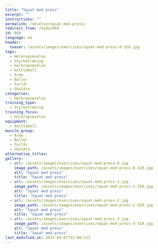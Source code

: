 ```yaml
---
title: "Squat med press"
excerpt: ""
instructions: ""
permalink: /oevelse/squat-med-press/
redirect_from: /node/669
id: 669
language: da
header:
  teaser: /assets/images/exercises/squat-med-press-0-320.jpg
tags:
  - Helkropsøvelse
  - Styrketræning
  - helkropsøvelse
  - kettlebell
  - Arme
  - Baller
  - Forlår
  - Skuldre
categories:
  - Helkropsøvelse
training_type: 
  - Styrketræning
training_focus: 
  - helkropsøvelse
equipment:
  - kettlebell
muscle_group:
  - Arme
  - Baller
  - Forlår
  - Skuldre
alternative_titles:
gallery:
  - url: /assets/images/exercises/squat-med-press-0.jpg
    image_path: /assets/images/exercises/squat-med-press-0-320.jpg
    alt: "Squat med press"
    title: "Squat med press"
  - url: /assets/images/exercises/squat-med-press-1.jpg
    image_path: /assets/images/exercises/squat-med-press-1-320.jpg
    alt: "Squat med press"
    title: "Squat med press"
  - url: /assets/images/exercises/squat-med-press-2.jpg
    image_path: /assets/images/exercises/squat-med-press-2-320.jpg
    alt: "Squat med press"
    title: "Squat med press"
  - url: /assets/images/exercises/squat-med-press-3.jpg
    image_path: /assets/images/exercises/squat-med-press-3-320.jpg
    alt: "Squat med press"
    title: "Squat med press"
last_modified_at: 2015-04-07T12:00:21Z
---
```

